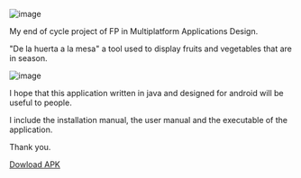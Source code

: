 ![image](https://github.com/user-attachments/assets/602887e1-d913-4eb7-a5c7-749c40c3dfd8)

My end of cycle project of FP in Multiplatform Applications Design.

"De la huerta a la mesa" a tool used to display fruits and vegetables that are in season.

![image](https://github.com/user-attachments/assets/09c4bed8-04f1-4fc2-a136-65a4d5f45b05)

I hope that this application written in java and designed for android will be useful to people.

I include the installation manual, the user manual and the executable of the application.

Thank you.

[Dowload APK](https://github.com/danielrs89/de-la-huerta-a-la-mesa/blob/main/huertaMesa212.apk)

